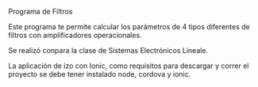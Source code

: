 Programa de Filtros

Este programa te permite calcular los parámetros de 4
tipos diferentes de filtros con amplificadores operacionales.

Se realizó conpara la clase de Sistemas Electrónicos Lineale.

La aplicación de izo con Ionic, como requisitos para descargar
y correr el proyecto se debe tener instalado node, cordova y
ionic.
